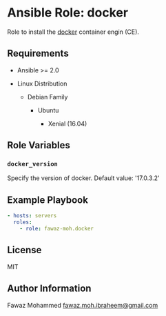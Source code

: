 Ansible Role: docker
========================


Role to install the [docker](https://docker.io) container engin (CE).

Requirements
------------

* Ansible >= 2.0

* Linux Distribution

    * Debian Family

        * Ubuntu

            * Xenial (16.04)

Role Variables
--------------

### `docker_version`

Specify the version of docker.
Default value: '17.0.3.2'

Example Playbook
----------------

```yaml
- hosts: servers
  roles:
    - role: fawaz-moh.docker
```

License
-------

MIT

Author Information
------------------

Fawaz Mohammed
fawaz.moh.ibraheem@gmail.com
